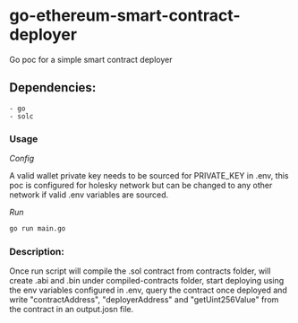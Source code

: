 # go-ethereum-smart-contract-deployer
Go poc for a simple smart contract deployer 

## Dependencies:

```
- go
- solc
```

### Usage

_Config_

A valid wallet private key needs to be sourced for PRIVATE_KEY in .env, this poc is configured for holesky network but can be changed to any other network if valid .env variables are sourced.         

_Run_
```sh            
go run main.go
```


### Description:

Once run script will compile the .sol contract from contracts folder, 
will create .abi and .bin under compiled-contracts folder, 
start deploying using the env variables configured in .env, 
query the contract once deployed and write "contractAddress", "deployerAddress" 
and "getUint256Value" from the contract in an output.josn file.
